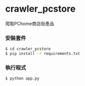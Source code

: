 # crawler_pcstore

爬取PChome商店街產品

### 安裝套件

```sh
$ cd crawler_pcstore
$ pip install -r requirements.txt
```

### 執行程式

```sh
$ python app.py
```
